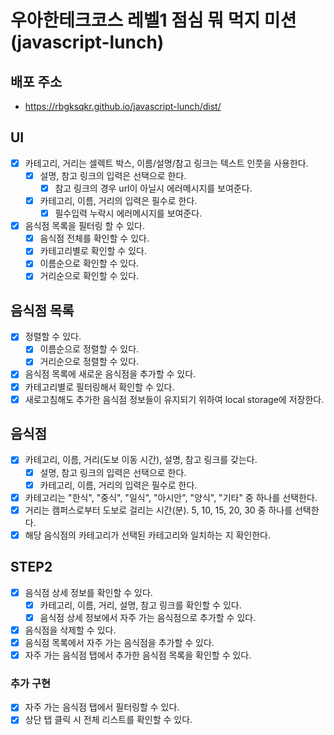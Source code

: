 # 우아한테크코스 레벨1 점심 뭐 먹지 미션(javascript-lunch)

## 배포 주소
- https://rbgksqkr.github.io/javascript-lunch/dist/

## UI

- [x] 카테고리, 거리는 셀렉트 박스, 이름/설명/참고 링크는 텍스트 인풋을 사용한다.
  - [x] 설명, 참고 링크의 입력은 선택으로 한다.
    - [x] 참고 링크의 경우 url이 아닐시 에러메시지를 보여준다.
  - [x] 카테고리, 이름, 거리의 입력은 필수로 한다.
    - [x] 필수입력 누락시 에러메시지를 보여준다.
- [x] 음식점 목록을 필터링 할 수 있다.
  - [x] 음식점 전체를 확인할 수 있다.
  - [x] 카테고리별로 확인할 수 있다.
  - [x] 이름순으로 확인할 수 있다.
  - [x] 거리순으로 확인할 수 있다.

## 음식점 목록

- [x] 정렬할 수 있다.
  - [x] 이름순으로 정렬할 수 있다.
  - [x] 거리순으로 정렬할 수 있다.
- [x] 음식점 목록에 새로운 음식점을 추가할 수 있다.
- [x] 카테고리별로 필터링해서 확인할 수 있다.
- [x] 새로고침해도 추가한 음식점 정보들이 유지되기 위하여 local storage에 저장한다.

## 음식점

- [x] 카테고리, 이름, 거리(도보 이동 시간), 설명, 참고 링크를 갖는다.
  - [x] 설명, 참고 링크의 입력은 선택으로 한다.
  - [x] 카테고리, 이름, 거리의 입력은 필수로 한다.
- [x] 카테고리는 "한식", "중식", "일식", "아시안", "양식", "기타" 중 하나를 선택한다.
- [x] 거리는 캠퍼스로부터 도보로 걸리는 시간(분). 5, 10, 15, 20, 30 중 하나를 선택한다.
- [x] 해당 음식점의 카테고리가 선택된 카테고리와 일치하는 지 확인한다.

## STEP2

- [x] 음식점 상세 정보를 확인할 수 있다.
  - [x] 카테고리, 이름, 거리, 설명, 참고 링크를 확인할 수 있다.
  - [x] 음식점 상세 정보에서 자주 가는 음식점으로 추가할 수 있다.
- [x] 음식점을 삭제할 수 있다.
- [x] 음식점 목록에서 자주 가는 음식점을 추가할 수 있다.
- [x] 자주 가는 음식점 탭에서 추가한 음식점 목록을 확인할 수 있다.

### 추가 구현
  - [x] 자주 가는 음식점 탭에서 필터링할 수 있다.
  - [x] 상단 탭 클릭 시 전체 리스트를 확인할 수 있다.
